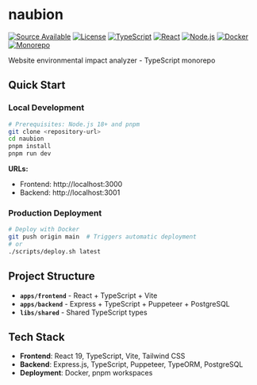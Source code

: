 # naubion

[![Source Available](https://img.shields.io/badge/Source-Available-blue.svg)](./LICENSE)
[![License](https://img.shields.io/badge/License-Source%20Available-red.svg)](./LICENSE)
[![TypeScript](https://img.shields.io/badge/TypeScript-5.0+-blue.svg)](https://www.typescriptlang.org/)
[![React](https://img.shields.io/badge/React-19-61DAFB.svg)](https://reactjs.org/)
[![Node.js](https://img.shields.io/badge/Node.js-18+-green.svg)](https://nodejs.org/)
[![Docker](https://img.shields.io/badge/Docker-Ready-2496ED.svg)](https://www.docker.com/)
[![Monorepo](https://img.shields.io/badge/Monorepo-pnpm-F69220.svg)](https://pnpm.io/)

Website environmental impact analyzer - TypeScript monorepo

## Quick Start

### Local Development

```bash
# Prerequisites: Node.js 18+ and pnpm
git clone <repository-url>
cd naubion
pnpm install
pnpm run dev
```

**URLs:**

- Frontend: http://localhost:3000
- Backend: http://localhost:3001

### Production Deployment

```bash
# Deploy with Docker
git push origin main  # Triggers automatic deployment
# or
./scripts/deploy.sh latest
```

## Project Structure

- **`apps/frontend`** - React + TypeScript + Vite
- **`apps/backend`** - Express + TypeScript + Puppeteer + PostgreSQL
- **`libs/shared`** - Shared TypeScript types

## Tech Stack

- **Frontend**: React 19, TypeScript, Vite, Tailwind CSS
- **Backend**: Express.js, TypeScript, Puppeteer, TypeORM, PostgreSQL
- **Deployment**: Docker, pnpm workspaces
